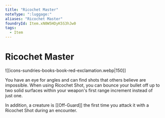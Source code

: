 ```yaml
---
title: "Ricochet Master"
noteType: ":luggage:"
aliases: "Ricochet Master"
foundryId: Item.xN0W5HDyK5S3hJw0
tags:
  - Item
---
```


# Ricochet Master
![[icons-sundries-books-book-red-exclamation.webp|150]]

You have an eye for angles and can find shots that others believe are impossible. When using Ricochet Shot, you can bounce your bullet off up to two solid surfaces within your weapon's first range increment instead of just one.

In addition, a creature is [[Off-Guard]] the first time you attack it with a Ricochet Shot during an encounter.
